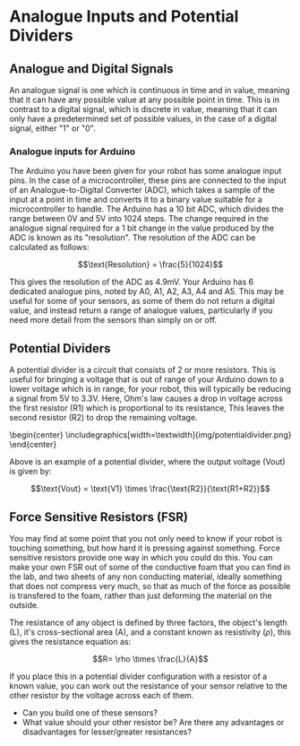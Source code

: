 # Analogue Inputs and Potential Dividers
## Analogue and Digital Signals
An analogue signal is one which is continuous in time and in value, meaning that it can have any possible value at any possible point in time. This is in contrast to a digital signal, which is discrete in value, meaning that it can only have a predetermined set of possible values, in the case of a digital signal, either "1" or "0". 

### Analogue inputs for Arduino

The Arduino you have been given for your robot has some analogue input pins. In the case of a microcontroller, these pins are connected to the input of an Analogue-to-Digital Converter (ADC), which takes a sample of the input at a point in time and converts it to a binary value suitable for a microcontroller to handle. The Arduino has a 10 bit ADC, which divides the range between 0V and 5V into 1024 steps. The change required in the analogue signal required for a 1 bit change in the value produced by the ADC is known as its "resolution". The resolution of the ADC can be calculated as follows:

$$\text{Resolution} = \frac{5}{1024}$$

This gives the resolution of the ADC as 4.9mV. Your Arduino has 6 dedicated analogue pins, noted by A0, A1, A2, A3, A4 and A5. This may be useful for some of your sensors, as some of them do not return a digital value, and instead return a range of analogue values, particularly if you need more detail from the sensors than simply on or off.

## Potential Dividers
A potential divider is a circuit that consists of 2 or more resistors. This is useful for bringing a voltage that is out of range of your Arduino down to a lower voltage which is in range, for your robot, this will typically be reducing a signal from 5V to 3.3V. Here, Ohm's law causes a drop in voltage across the first resistor (R1) which is proportional to its resistance, This leaves the second resistor (R2) to drop the remaining voltage.

\begin{center}  \includegraphics[width=\textwidth]{img/potentialdivider.png} \end{center}

Above is an example of a potential divider, where the output voltage (Vout) is given by:

$$\text{Vout} = \text{V1} \times \frac{\text{R2}}{\text{R1+R2}}$$


## Force Sensitive Resistors (FSR)

You may find at some point that you not only need to know if your robot is touching something, but how hard it is pressing against something. Force sensitive resistors provide one way in which you could do this. You can make your own FSR out of some of the conductive foam that you can find in the lab, and two sheets of any non conducting material, ideally something that does not compress very much, so that as much of the force as possible is transfered to the foam, rather than just deforming the material on the outside.

The resistance of any object is defined by three factors, the object's length (L), it's cross-sectional area (A), and a constant known as resistivity ($\rho$), this gives the resistance equation as:

$$R= \rho \times \frac{L}{A}$$

If you place this in a potential divider configuration with a resistor of a known value, you can work out the resistance of your sensor relative to the other resistor by the voltage across each of them.

* Can you build one of these sensors?
* What value should your other resistor be? Are there any advantages or disadvantages for lesser/greater resistances?
